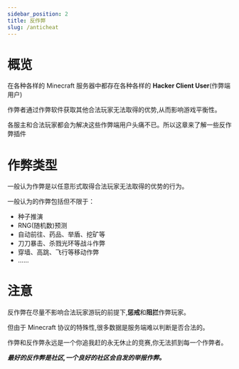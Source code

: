 ```yaml
---
sidebar_position: 2
title: 反作弊
slug: /anticheat
---
```


# 概览

在各种各样的 Minecraft 服务器中都存在各种各样的 **Hacker Client User**(作弊端用户)

作弊者通过作弊软件获取其他合法玩家无法取得的优势,从而影响游戏平衡性。

各服主和合法玩家都会为解决这些作弊端用户头痛不已。所以这章来了解一些反作弊插件

# 作弊类型

一般认为作弊是以任意形式取得合法玩家无法取得的优势的行为。

一般认为的作弊包括但不限于：

- 种子推演
- RNG(随机数)预测
- 自动前往、药品、举盾、挖矿等
- 刀刀暴击、杀戮光环等战斗作弊
- 穿墙、高跳、飞行等移动作弊
- ......

# 注意

反作弊在尽量不影响合法玩家游玩的前提下,**惩戒**和**阻拦**作弊玩家。

但由于 Minecraft 协议的特殊性,很多数据是服务端难以判断是否合法的。

作弊和反作弊永远是一个你追我赶的永无休止的竞赛,你无法抓到每一个作弊者。

**_最好的反作弊是社区,一个良好的社区会自发的举报作弊。_**
